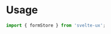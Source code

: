 <script lang="ts">
	import { TextField, formStore } from 'svelte-ux';
	import Preview from '$lib/components/Preview.svelte';
</script>

<h1>Usage</h1>

```js
import { formStore } from 'svelte-ux';
```
